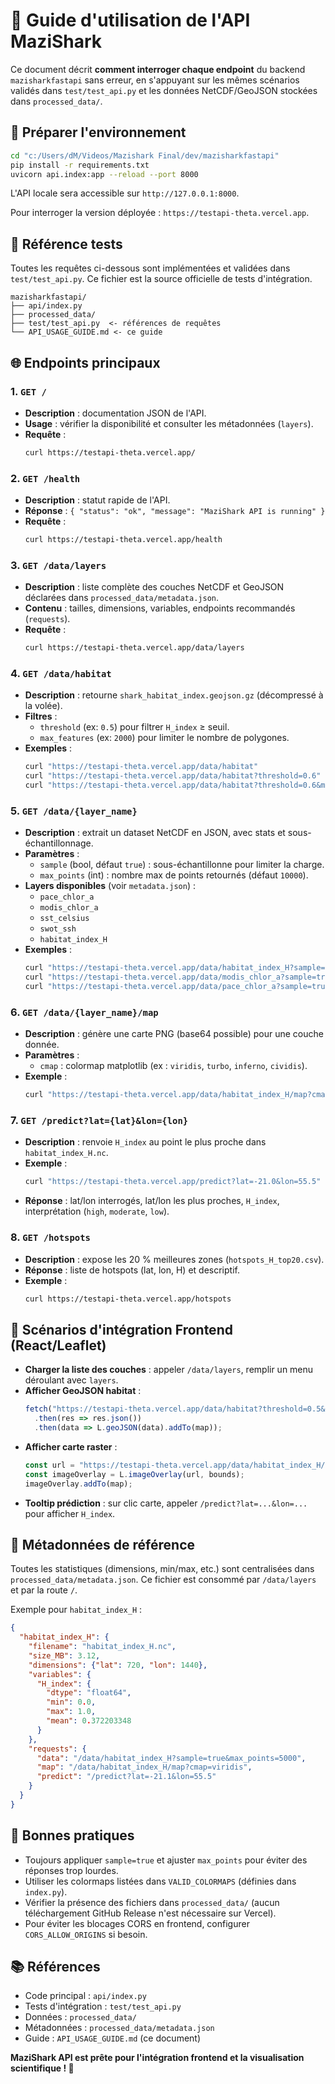 # 🚀 Guide d'utilisation de l'API MaziShark

Ce document décrit **comment interroger chaque endpoint** du backend `mazisharkfastapi` sans erreur, en s'appuyant sur les mêmes scénarios validés dans `test/test_api.py` et les données NetCDF/GeoJSON stockées dans `processed_data/`.

## 📂 Préparer l'environnement

```bash
cd "c:/Users/dM/Videos/Mazishark Final/dev/mazisharkfastapi"
pip install -r requirements.txt
uvicorn api.index:app --reload --port 8000
```

L'API locale sera accessible sur `http://127.0.0.1:8000`.

Pour interroger la version déployée : `https://testapi-theta.vercel.app`.

## 🧪 Référence tests

Toutes les requêtes ci-dessous sont implémentées et validées dans `test/test_api.py`. Ce fichier est la source officielle de tests d'intégration.

```
mazisharkfastapi/
├── api/index.py
├── processed_data/
├── test/test_api.py  <- références de requêtes
└── API_USAGE_GUIDE.md <- ce guide
```

## 🌐 Endpoints principaux

### 1. `GET /`
- **Description** : documentation JSON de l'API.
- **Usage** : vérifier la disponibilité et consulter les métadonnées (`layers`).
- **Requête** :
  ```bash
  curl https://testapi-theta.vercel.app/
  ```

### 2. `GET /health`
- **Description** : statut rapide de l'API.
- **Réponse** : `{ "status": "ok", "message": "MaziShark API is running" }`
- **Requête** :
  ```bash
  curl https://testapi-theta.vercel.app/health
  ```

### 3. `GET /data/layers`
- **Description** : liste complète des couches NetCDF et GeoJSON déclarées dans `processed_data/metadata.json`.
- **Contenu** : tailles, dimensions, variables, endpoints recommandés (`requests`).
- **Requête** :
  ```bash
  curl https://testapi-theta.vercel.app/data/layers
  ```

### 4. `GET /data/habitat`
- **Description** : retourne `shark_habitat_index.geojson.gz` (décompressé à la volée).
- **Filtres** :
  - `threshold` (ex: `0.5`) pour filtrer `H_index` ≥ seuil.
  - `max_features` (ex: `2000`) pour limiter le nombre de polygones.
- **Exemples** :
  ```bash
  curl "https://testapi-theta.vercel.app/data/habitat"
  curl "https://testapi-theta.vercel.app/data/habitat?threshold=0.6"
  curl "https://testapi-theta.vercel.app/data/habitat?threshold=0.6&max_features=1500"
  ```

### 5. `GET /data/{layer_name}`
- **Description** : extrait un dataset NetCDF en JSON, avec stats et sous-échantillonnage.
- **Paramètres** :
  - `sample` (bool, défaut `true`) : sous-échantillonne pour limiter la charge.
  - `max_points` (int) : nombre max de points retournés (défaut `10000`).
- **Layers disponibles** (voir `metadata.json`) :
  - `pace_chlor_a`
  - `modis_chlor_a`
  - `sst_celsius`
  - `swot_ssh`
  - `habitat_index_H`
- **Exemples** :
  ```bash
  curl "https://testapi-theta.vercel.app/data/habitat_index_H?sample=true&max_points=1000"
  curl "https://testapi-theta.vercel.app/data/modis_chlor_a?sample=true&max_points=5000"
  curl "https://testapi-theta.vercel.app/data/pace_chlor_a?sample=true&max_points=5000"
  ```

### 6. `GET /data/{layer_name}/map`
- **Description** : génère une carte PNG (base64 possible) pour une couche donnée.
- **Paramètres** :
  - `cmap` : colormap matplotlib (ex : `viridis`, `turbo`, `inferno`, `cividis`).
- **Exemple** :
  ```bash
  curl "https://testapi-theta.vercel.app/data/habitat_index_H/map?cmap=viridis" --output habitat_map.png
  ```

### 7. `GET /predict?lat={lat}&lon={lon}`
- **Description** : renvoie `H_index` au point le plus proche dans `habitat_index_H.nc`.
- **Exemple** :
  ```bash
  curl "https://testapi-theta.vercel.app/predict?lat=-21.0&lon=55.5"
  ```
- **Réponse** : lat/lon interrogés, lat/lon les plus proches, `H_index`, interprétation (`high`, `moderate`, `low`).

### 8. `GET /hotspots`
- **Description** : expose les 20 % meilleures zones (`hotspots_H_top20.csv`).
- **Réponse** : liste de hotspots (lat, lon, H) et descriptif.
- **Exemple** :
  ```bash
  curl https://testapi-theta.vercel.app/hotspots
  ```

## 📡 Scénarios d'intégration Frontend (React/Leaflet)

- **Charger la liste des couches** : appeler `/data/layers`, remplir un menu déroulant avec `layers`.
- **Afficher GeoJSON habitat** :
  ```javascript
  fetch("https://testapi-theta.vercel.app/data/habitat?threshold=0.5&max_features=2000")
    .then(res => res.json())
    .then(data => L.geoJSON(data).addTo(map));
  ```
- **Afficher carte raster** :
  ```javascript
  const url = "https://testapi-theta.vercel.app/data/habitat_index_H/map?cmap=viridis";
  const imageOverlay = L.imageOverlay(url, bounds);
  imageOverlay.addTo(map);
  ```
- **Tooltip prédiction** : sur clic carte, appeler `/predict?lat=...&lon=...` pour afficher `H_index`.

## 🧾 Métadonnées de référence

Toutes les statistiques (dimensions, min/max, etc.) sont centralisées dans `processed_data/metadata.json`. Ce fichier est consommé par `/data/layers` et par la route `/`.

Exemple pour `habitat_index_H` :
```json
{
  "habitat_index_H": {
    "filename": "habitat_index_H.nc",
    "size_MB": 3.12,
    "dimensions": {"lat": 720, "lon": 1440},
    "variables": {
      "H_index": {
        "dtype": "float64",
        "min": 0.0,
        "max": 1.0,
        "mean": 0.372203348
      }
    },
    "requests": {
      "data": "/data/habitat_index_H?sample=true&max_points=5000",
      "map": "/data/habitat_index_H/map?cmap=viridis",
      "predict": "/predict?lat=-21.1&lon=55.5"
    }
  }
}
```

## 🔐 Bonnes pratiques
- Toujours appliquer `sample=true` et ajuster `max_points` pour éviter des réponses trop lourdes.
- Utiliser les colormaps listées dans `VALID_COLORMAPS` (définies dans `index.py`).
- Vérifier la présence des fichiers dans `processed_data/` (aucun téléchargement GitHub Release n'est nécessaire sur Vercel).
- Pour éviter les blocages CORS en frontend, configurer `CORS_ALLOW_ORIGINS` si besoin.

## 📚 Références
- Code principal : `api/index.py`
- Tests d'intégration : `test/test_api.py`
- Données : `processed_data/`
- Métadonnées : `processed_data/metadata.json`
- Guide : `API_USAGE_GUIDE.md` (ce document)

**MaziShark API est prête pour l'intégration frontend et la visualisation scientifique ! 🦈**

